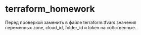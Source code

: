 # terraform_homework
Перед проверкой заменить в файле terraform.tfvars значения переменных zone, cloud_id, folder_id и token на собственные.
